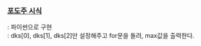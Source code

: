 ### [포도주 시식](https://www.acmicpc.net/problem/2156)
  : 파이썬으로 구현     
  : dks[0], dks[1], dks[2]만 설정해주고 for문을 돌려, max값을 출력한다.       
